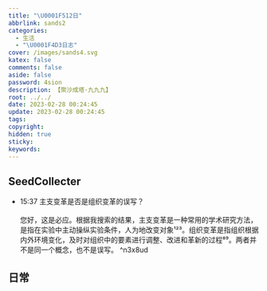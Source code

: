 ```yaml
---
title: "\U0001F512日"
abbrlink: sands2
categories:
  - 生活
  - "\U0001F4D3日志"
cover: /images/sands4.svg
katex: false
comments: false
aside: false
password: 4sion
description: 【聚沙成塔·九九九】
root: ../../
date: 2023-02-28 00:24:45
update: 2023-02-28 00:24:45
tags:
copyright:
hidden: true
sticky:
keywords:
---
```


## SeedCollecter
- 15:37 主支变革是否是组织变革的误写？<br><br>您好，这是必应。根据我搜索的结果，主支变革是一种常用的学术研究方法，是指在实验中主动操纵实验条件，人为地改变对象¹²³。组织变革是指组织根据内外环境变化，及时对组织中的要素进行调整、改进和革新的过程⁸⁹。两者并不是同一个概念，也不是误写。 ^n3x8ud


## 日常